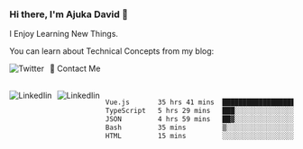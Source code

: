 ### Hi there, I'm Ajuka David 🥷

I Enjoy Learning New Things.

You can learn about Technical Concepts from my blog:

<a href="https://tobit.hashnode.dev/"> <img src="https://img.shields.io/badge/Hashnode-2962FF?style=for-the-badge&logo=hashnode&logoColor=white"
     alt="Twitter"
     style="float: left; margin-right: 10px;" /> </a>


📱 Contact Me

<br />
<a href="https://www.linkedin.com/in/david-ajuka-630660144/"> <img src="https://img.shields.io/badge/LinkedIn-0077B5?style=for-the-badge&logo=linkedin&logoColor=white"
     alt="LinkedIin"
     style="float: left; margin-right: 10px;" /> </a> <a href="mailto:ajuka.zephiniah@gmail.com"> <img src="https://img.shields.io/badge/Gmail-D14836?style=for-the-badge&logo=gmail&logoColor=white"
     alt="LinkedIin"
     style="float: left; margin-right: 10px;" /> </a>
     

<!--START_SECTION:waka-->

```txt
Vue.js       35 hrs 41 mins  ██████████████████▓░░░░░░   75.27 %
TypeScript   5 hrs 29 mins   ███░░░░░░░░░░░░░░░░░░░░░░   11.59 %
JSON         4 hrs 59 mins   ██▓░░░░░░░░░░░░░░░░░░░░░░   10.53 %
Bash         35 mins         ▒░░░░░░░░░░░░░░░░░░░░░░░░   01.24 %
HTML         15 mins         ░░░░░░░░░░░░░░░░░░░░░░░░░   00.54 %
```

<!--END_SECTION:waka-->
